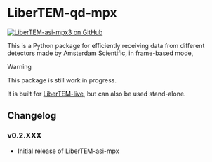 # LiberTEM-qd-mpx

[![LiberTEM-asi-mpx3 on GitHub](https://img.shields.io/badge/GitHub-MIT-informational)](https://github.com/LiberTEM/LiberTEM-rs)

This is a Python package for efficiently receiving data from different
detectors made by Amsterdam Scientific, in frame-based mode, 

> [!WARNING]
> This package is still work in progress.

It is built for [LiberTEM-live](https://github.com/libertem/libertem-live), but can
also be used stand-alone.

## Changelog

### v0.2.XXX

- Initial release of LiberTEM-asi-mpx
